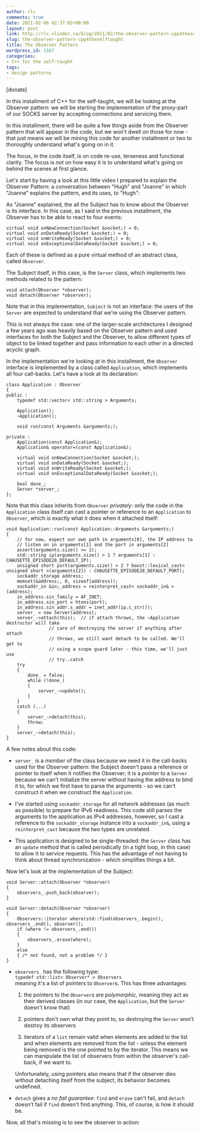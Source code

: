 ```yaml
---
author: rlc
comments: true
date: 2011-02-06 02:37:02+00:00
layout: post
link: http://rlc.vlinder.ca/blog/2011/02/the-observer-pattern-cpp4theselftaught/
slug: the-observer-pattern-cpp4theselftaught
title: The Observer Pattern
wordpress_id: 1167
categories:
- C++ for the self-taught
tags:
- design patterns
---
```


[donate]

In this installment of C++ for the self-taught, we will be looking at the Observer pattern: we will be starting the implementation of the proxy-part of our SOCKS server by accepting connections and servicing them.

In this installment, there will be quite a few things aside from the Observer pattern that will appear in the code, but we won't dwell on those for now - that just means we will be mining this code for another installment or two to thoroughly understand what's going on in it.

The focus, in the code itself, is on code re-use, terseness and functional clarity. The focus is _not_ on how easy it is to understand what's going on behind the scenes at first glance.
<!--more-->
Let's start by having a look at this little video I prepared to explain the Observer Pattern: a conversation between "Hugh" and "Joanne" in which "Joanne" explains the pattern, and its uses, to "Hugh":


As "Joanne" explained, the all the Subject has to know about the Observer is its interface. In this case, as I said in the previous installment, the Observer has to be able to react to four events:

    
    virtual void onNewConnection(Socket &socket;) = 0;
    virtual void onDataReady(Socket &socket;) = 0;
    virtual void onWriteReady(Socket &socket;) = 0;
    virtual void onExceptionalDataReady(Socket &socket;) = 0;

Each of these is defined as a pure virtual method of an abstract class, called `Observer`.

The Subject itself, in this case, is the `Server` class, which implements two methods related to the pattern: 
    
    void attach(Observer *observer);
    void detach(Observer *observer);

Note that in this implementation, `Subject` is not an interface: the users of the `Server` are expected to understand that we're using the Observer pattern.

This is not always the case: one of the larger-scale architectures I designed a few years ago was heavily based on the Observer pattern and used interfaces for both the Subject and the Observer, to allow different types of object to be linked together and pass information to each other in a directed acyclic graph.

In the implementation we're looking at in this installment, the `Observer` interface is implemented by a class called `Application`, which implements all four call-backs. Let's have a look at its declaration:
    
    class Application : Observer
    {
    public :
    	typedef std::vector< std::string > Arguments;
    
    	Application();
    	~Application();
    
    	void run(const Arguments &arguments;);
    
    private :
    	Application(const Application&);
    	Application& operator=(const Application&);
    
    	virtual void onNewConnection(Socket &socket;);
    	virtual void onDataReady(Socket &socket;);
    	virtual void onWriteReady(Socket &socket;);
    	virtual void onExceptionalDataReady(Socket &socket;);
    
    	bool done_;
    	Server *server_;
    };



Note that this class inherits from `Observer` _privately_: only the code in the `Application` class itself can cast a pointer or reference to an `Application` to `Observer`, which is exactly what it does when it attached itself: 
    
    void Application::run(const Application::Arguments &arguments;)
    {
    	// for now, expect our own path in arguments[0], the IP address to 
    	// listen on in arguments[1] and the port in arguments[2]
    	assert(arguments.size() >= 1);
    	std::string ip(arguments.size() > 1 ? arguments[1] : CHAUSETTE_EPISODE28_DEFAULT_IP);
    	unsigned short port(arguments.size() > 2 ? boost::lexical_cast< unsigned short >(arguments[2]) : CHAUSETTE_EPISODE28_DEFAULT_PORT);
    	sockaddr_storage address;
    	memset(&address;, 0, sizeof(address));
    	sockaddr_in &in;_address = reinterpret_cast< sockaddr_in& >(address);
    	in_address.sin_family = AF_INET;
    	in_address.sin_port = htons(port);
    	in_address.sin_addr.s_addr = inet_addr(ip.c_str());
    	server_ = new Server(address);
    	server_->attach(this);	// if attach throws, the ~Application destructor will take 
    				// care of destroying the server if anything after attach 
    				// throws, we still want detach to be called. We'll get to 
    				// using a scope guard later - this time, we'll just use 
    				// try..catch
    	try
    	{
    		done_ = false;
    		while (!done_)
    		{
    			server_->update();
    		}
    	}
    	catch (...)
    	{
    		server_->detach(this);
    		throw;
    	}
    	server_->detach(this);
    }

A few notes about this code: 


	
  * `server_` is a _member_ of the class because we need it in the call-backs used for the Observer pattern: the Subject doesn't pass a reference or pointer to itself when it notifies the Observer; it is a _pointer_ to a `Server` because we can't initialize the server without having the address to bind it to, for which we first have to parse the arguments - so we can't construct it when we construct the `Application`.

	
  * I've started using `sockaddr_storage` for all network addresses (as much as possible) to prepare for IPv6 readiness. This code still parses the arguments to the application as IPv4 addresses, however, so I cast a reference to the `sockaddr_storage` instance into a `sockaddr_in&`, using a `reinterpret_cast` because the two types are unrelated.

	
  * This application is designed to be single-threaded: the `Server` class has an `update` method that is called periodically (in a tight loop, in this case) to allow it to service requests. This has the advantage of not having to think about thread synchronization - which simplifies things a bit.



Now let's look at the implementation of the Subject: 
    
    void Server::attach(Observer *observer)
    {
    	observers_.push_back(observer);
    }
    
    void Server::detach(Observer *observer)
    {
    	Observers::iterator where(std::find(observers_.begin(), observers_.end(), observer));
    	if (where != observers_.end())
    	{
    		observers_.erase(where);
    	}
    	else
    	{ /* not found, not a problem */ }
    }

	
  * `observers_` has the following type:  
`typedef std::list< Observer* > Observers`  
meaning it's a list of pointers to `Observer`s. This has three advantages: 

    1. the pointers to the `Observer`s are _polymorphic_, meaning they act as their derived classes (in our case, the `Application`, but the `Server` doesn't know that)

	
    2. pointers don't own what they point to, so destroying the `Server` won't destroy its observers

	
    3. iterators of a `list` remain valid when elements are added to the list and when elements are removed from the list - unless the element being removed is the one pointed to by the iterator. This means we can manipulate the list of observers from within the observer's call-back, if we want to.

	Unfortunately, using pointers also means that if the observer dies without detaching itself from the subject, its behavior becomes undefined.

	
  * `detach` gives a _no fail guarantee_: `find` and `erase` can't fail, and `detach` doesn't fail if `find` doesn't find anything. This, of course, is how it should be.



Now, all that's missing is to see the observer in action:

